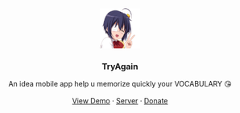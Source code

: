 <a name="readme-top"></a>
<br />

<div align="center">
  <a href="https://github.com/datvn21">
    <img src="logoREADME.png" alt="Logo" width="80" height="80">
  </a>

  <h3 align="center">TryAgain</h3>

  <p align="center">
    An idea mobile app help u memorize quickly your VOCABULARY 😘 
    <br />
    <br />
    <a href="#">View Demo</a>
    ·
    <a href="#">Server</a>
    ·
    <a href="#">Donate</a>
  </p>
</div>
